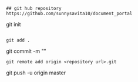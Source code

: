 ```
## git hub repository
https://github.com/sunnysavita10/document_portal

```

git init
```

git add .
```
git commit -m "<write your commit message here>"
```
git remote add origin <repository url>.git
```
git push -u origin master

```